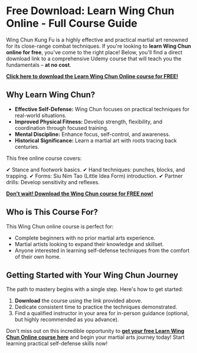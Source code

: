 # Free Download: Learn Wing Chun Online - Full Course Guide

Wing Chun Kung Fu is a highly effective and practical martial art renowned for its close-range combat techniques. If you're looking to **learn Wing Chun online for free**, you've come to the right place! Below, you'll find a direct download link to a comprehensive Udemy course that will teach you the fundamentals – **at no cost**.

[**Click here to download the Learn Wing Chun Online course for FREE!**](https://udemywork.com/learn-wing-chun-online)

## Why Learn Wing Chun?

*   **Effective Self-Defense:** Wing Chun focuses on practical techniques for real-world situations.
*   **Improved Physical Fitness:** Develop strength, flexibility, and coordination through focused training.
*   **Mental Discipline:** Enhance focus, self-control, and awareness.
*   **Historical Significance:** Learn a martial art with roots tracing back centuries.

This free online course covers:

✔ Stance and footwork basics.
✔ Hand techniques: punches, blocks, and trapping.
✔ Forms: Siu Nim Tao (Little Idea Form) introduction.
✔ Partner drills: Develop sensitivity and reflexes.

[**Don't wait! Download the Wing Chun course for FREE now!**](https://udemywork.com/learn-wing-chun-online)

## Who is This Course For?

This Wing Chun online course is perfect for:

*   Complete beginners with no prior martial arts experience.
*   Martial artists looking to expand their knowledge and skillset.
*   Anyone interested in learning self-defense techniques from the comfort of their own home.

## Getting Started with Your Wing Chun Journey

The path to mastery begins with a single step. Here's how to get started:

1.  **Download** the course using the link provided above.
2.  Dedicate consistent time to practice the techniques demonstrated.
3.  Find a qualified instructor in your area for in-person guidance (optional, but highly recommended as you advance).

Don't miss out on this incredible opportunity to **[get your free Learn Wing Chun Online course here](https://udemywork.com/learn-wing-chun-online)** and begin your martial arts journey today! Start learning practical self-defense skills now!

